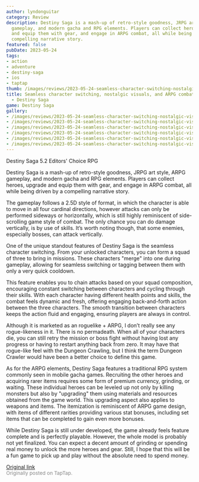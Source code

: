 ```yaml
---
author: lyndonguitar
category: Review
description: Destiny Saga is a mash-up of retro-style goodness, JRPG art style, ARPG
  gameplay, and modern gacha and RPG elements. Players can collect heroes, upgrade
  and equip them with gear, and engage in ARPG combat, all while being driven by a
  compelling narrative story.
featured: false
pubDate: 2023-05-24
tags:
- action
- adventure
- destiny-saga
- ios
- taptap
thumb: /images/reviews/2023-05-24-seamless-character-switching-nostalgic-visuals-and-arpg-combat--first-impressions---desti-0.avif
title: Seamless character switching, nostalgic visuals, and ARPG combat | First Impressions
  - Destiny Saga
game: Destiny Saga
gallery:
- /images/reviews/2023-05-24-seamless-character-switching-nostalgic-visuals-and-arpg-combat--first-impressions---desti-0.avif
- /images/reviews/2023-05-24-seamless-character-switching-nostalgic-visuals-and-arpg-combat--first-impressions---desti-1.avif
- /images/reviews/2023-05-24-seamless-character-switching-nostalgic-visuals-and-arpg-combat--first-impressions---desti-2.avif
- /images/reviews/2023-05-24-seamless-character-switching-nostalgic-visuals-and-arpg-combat--first-impressions---desti-3.avif
- /images/reviews/2023-05-24-seamless-character-switching-nostalgic-visuals-and-arpg-combat--first-impressions---desti-4.avif
- /images/reviews/2023-05-24-seamless-character-switching-nostalgic-visuals-and-arpg-combat--first-impressions---desti-5.avif
---
```

Destiny Saga
5.2
Editors' Choice
RPG

Destiny Saga is a mash-up of retro-style goodness, JRPG art style, ARPG gameplay, and modern gacha and RPG elements. Players can collect heroes, upgrade and equip them with gear, and engage in ARPG combat, all while being driven by a compelling narrative story.

The gameplay follows a 2.5D style of format, in which the character is able to move in all four cardinal directions, however attacks can only be performed sideways or horizontally, which is still highly reminiscent of side-scrolling game style of combat. The only chance you can do damage vertically, is by use of skills. It’s worth noting though, that some enemies, especially bosses, can attack vertically.

One of the unique standout features of Destiny Saga is the seamless character switching. From your unlocked characters, you can form a squad of three to bring in missions. These characters "merge" into one during gameplay, allowing for seamless switching or tagging between them with only a very quick cooldown.

This feature enables you to chain attacks based on your squad composition, encouraging constant switching between characters and cycling through their skills. With each character having different health points and skills, the combat feels dynamic and fresh, offering engaging back-and-forth action between the three characters. The smooth transition between characters keeps the action fluid and engaging, ensuring players are always in control.

Although it is marketed as an roguelike + ARPG, I don’t really see any rogue-likeness in it. There is no permadeath. When all of your characters die, you can still retry the mission or boss fight without having lost any progress or having to restart anything back from zero. It may have that rogue-like feel with the Dungeon Crawling, but I think the term Dungeon Crawler would have been a better choice to define this game.

As for the ARPG elements, Destiny Saga features a traditional RPG system commonly seen in mobile gacha games. Recruiting the other heroes and acquiring rarer items requires some form of premium currency, grinding, or waiting. These individual heroes can be leveled up not only by killing monsters but also by "upgrading" them using materials and resources obtained from the game world. This upgrading aspect also applies to weapons and items. The itemization is reminiscent of ARPG game design, with items of different rarities providing various stat bonuses, including set items that can be completed to gain even more bonuses.

While Destiny Saga is still under developed, the game already feels feature complete and is perfectly playable. However, the whole model is probably not yet finalized. You can expect a decent amount of grinding or spending real money to unlock the more heroes and gear. Still, I hope that this will be a fun game to pick up and play without the absolute need to spend money.

[Original link](https://www.taptap.io/post/5597469)<br><span style="font-size: 0.95em; color: #888;">Originally posted on TapTap.</span>